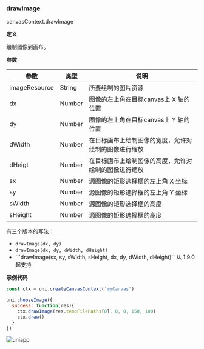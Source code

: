### drawImage
canvasContext.drawImage

**定义**

绘制图像到画布。


**参数**

|参数			|类型	|说明													|
|---	|---			|---	|
|imageResource	|String	|所要绘制的图片资源										|
|dx				|Number	|图像的左上角在目标canvas上 X 轴的位置					|
|dy				|Number	|图像的左上角在目标canvas上 Y 轴的位置					|
|dWidth			|Number	|在目标画布上绘制图像的宽度，允许对绘制的图像进行缩放	|
|dHeigt			|Number	|在目标画布上绘制图像的高度，允许对绘制的图像进行缩放	|
|sx				|Number	|源图像的矩形选择框的左上角 X 坐标						|
|sy				|Number	|源图像的矩形选择框的左上角 Y 坐标						|
|sWidth			|Number	|源图像的矩形选择框的高度								|
|sHeight		|Number	|源图像的矩形选择框的高度								|

有三个版本的写法：

* ```drawImage(dx, dy)```
* ```drawImage(dx, dy, dWidth, dHeight)```
* ```drawImage(sx, sy, sWidth, sHeight, dx, dy, dWidth, dHeight)`` 从 1.9.0 起支持

**示例代码**

```javascript
const ctx = uni.createCanvasContext('myCanvas')

uni.chooseImage({
  success: function(res){
    ctx.drawImage(res.tempFilePaths[0], 0, 0, 150, 100)
    ctx.draw()
  }
})
```

![uniapp](//img-cdn-qiniu.dcloud.net.cn/uniapp/images/draw-image.png?t=201859)
